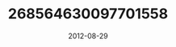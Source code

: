 ---
title: "268564630097701558"
image: "2012-08-29 20.17.00 268564630097701558_46248401"
date: "2012-08-29"
type: "photo"
---